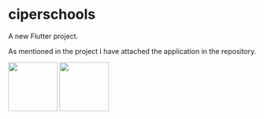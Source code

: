 # ciperschools

A new Flutter project.

As mentioned in the project I have attached the application in the repository.


<p float="left">
  <img src="/Screenshot1.png" width="100" />
  <img src="/Screenshot2.png" width="100" /> 
</p>
